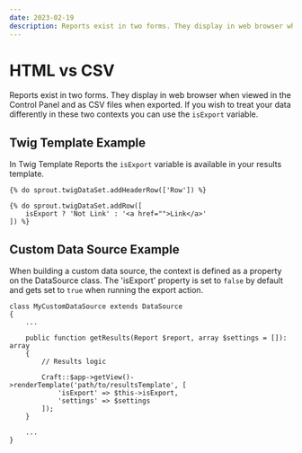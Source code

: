 ```yaml
---
date: 2023-02-19
description: Reports exist in two forms. They display in web browser when viewed in the Control Panel and as CSV files when exported.
---
```


# HTML vs CSV

Reports exist in two forms. They display in web browser when viewed in the Control Panel and as CSV files when exported. If you wish to treat your data differently in these two contexts you can use the `isExport` variable.

## Twig Template Example

In Twig Template Reports the `isExport` variable is available in your results template.

``` twig{4}
{% do sprout.twigDataSet.addHeaderRow(['Row']) %}

{% do sprout.twigDataSet.addRow([
    isExport ? 'Not Link' : '<a href="">Link</a>'
]) %}
``` 

## Custom Data Source Example

When building a custom data source, the context is defined as a property on the DataSource class. The 'isExport' property is set to `false` by default and gets set to `true` when running the export action.

``` php{10}
class MyCustomDataSource extends DataSource
{
    ...

    public function getResults(Report $report, array $settings = []): array
    {
        // Results logic

        Craft::$app->getView()->renderTemplate('path/to/resultsTemplate', [
            'isExport' => $this->isExport,
            'settings' => $settings
        ]);
    }

    ...
}
```
